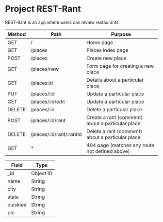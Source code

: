 # Project REST-Rant

REST-Rant is an app where users can review restaurants.

|Method|Path                     |Purpose                                         |
| ---- | ----------------------- | ---------------------------------------------- |
|GET   |/                        |Home page                                       |
|GET   |/places                  |Places index page                               |
|POST  |/places                  |Create new place                                |
|GET   |/places/new              |Form page for creating a new place              |
|GET   |/places\:id              |Details about a particular place                |
|PUT   |/places/:id              |Update a particular place                       |
|GET   |/places/:id/edit         |Update a particular place                       |
|DELETE|/places/:id              |Delete a particular place                       |
|POST  |/places/:id/rant         |Create a rant (comment) about a particular place|
|DELETE|/places/:id/rant/:rantId |Delete a rant (comment) about a particular place|
|GET   |*                        |404 page (matches any route not defined above)  |


|Field|Type|
| --- | --- |
|_id | Object ID|
|name|String|
|city|String|
|state|String|
|cuisines|String|
|pic|String|